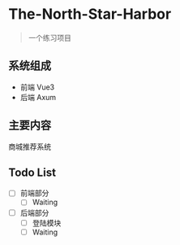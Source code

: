 # The-North-Star-Harbor

> 一个练习项目

## 系统组成

- 前端 Vue3
- 后端 Axum

## 主要内容

商城推荐系统

## Todo List

- [ ] 前端部分
  - [ ] Waiting
- [ ] 后端部分
  - [ ] 登陆模块
  - [ ] Waiting 

